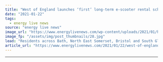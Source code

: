 ```yaml
---
title: "West of England launches ‘first’ long-term e-scooter rental scheme"
date: "2021-01-22"
tags: 
  - energy live news
source: "energy live news"
image_url: "https://www.energylivenews.com/wp-content/uploads/2021/01/https___www-voiscooters-com_wp-content_uploads_2021_01_voi-scooters_720x412.jpg"
image_fp: "/assets/img/post_thumbnails/28.jpg"
lead: "Residents across Bath, North East Somerset, Bristol and South Gloucestershire will be able to take the lightweight vehicles home after a ride "
article_url: "https://www.energylivenews.com/2021/01/22/west-of-england-launches-first-long-term-e-scooter-rental-scheme/"
---
```


---
